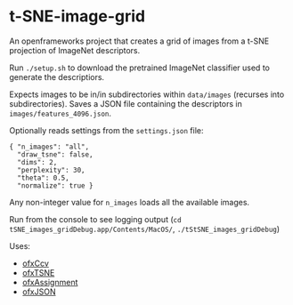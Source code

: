 # t-SNE-image-grid

An openframeworks project that creates a grid of images from a t-SNE projection of ImageNet descriptors.

Run ```./setup.sh``` to download the pretrained ImageNet classifier used to generate the descriptiors.

Expects images to be in/in subdirectories within ```data/images``` (recurses into subdirectories).
Saves a JSON file containing the descriptors in ```images/features_4096.json```.

Optionally reads settings from the ```settings.json``` file:
```
{ "n_images": "all", 
  "draw_tsne": false, 
  "dims": 2,
  "perplexity": 30,
  "theta": 0.5,
  "normalize": true }
```

Any non-integer value for ```n_images``` loads all the available images.

Run from the console to see logging output (```cd tSNE_images_gridDebug.app/Contents/MacOS/```, ```./tStSNE_images_gridDebug```)

Uses:
  * [ofxCcv](https://github.com/kylemcdonald/ofxCcv)
  * [ofxTSNE](https://github.com/genekogan/ofxTSNE)
  * [ofxAssignment](https://github.com/kylemcdonald/ofxAssignment)
  * [ofxJSON](https://github.com/jefftimesten/ofxJSON)
